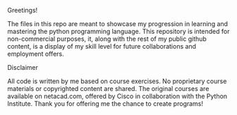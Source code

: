 Greetings!

The files in this repo are meant to showcase my progression in learning and mastering the python programming language.
This repository is intended for non-commercial purposes, it, along with the rest of my public github content, is a display of my skill level for future collaborations and employment offers.

Disclaimer

All code is written by me based on course exercises. No proprietary course materials or copyrighted content are shared. 
The original courses are available on netacad.com, offered by Cisco in collaboration with the Python Institute.
Thank you for offering me the chance to create programs!
